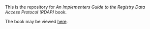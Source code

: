 This is the repository for *An Implementers Guide to the Registry Data Access Protocol (RDAP)* book.

The book may be viewed [here](https://anewton1998.github.io/rdap_guide/). 
